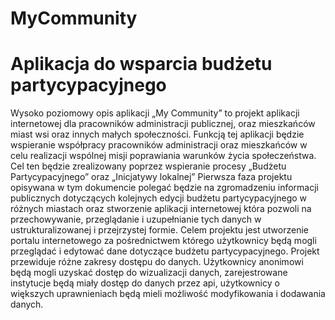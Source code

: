 MyCommunity
===========

Aplikacja do wsparcia budżetu partycypacyjnego
==============================================

Wysoko poziomowy opis aplikacji
„My Community” to projekt aplikacji internetowej dla pracowników administracji publicznej, oraz mieszkańców miast wsi oraz innych małych społeczności. Funkcją tej aplikacji będzie wspieranie współpracy pracowników administracji oraz mieszkańców w celu realizacji wspólnej misji poprawiania warunków życia społeczeństwa. Cel ten będzie zrealizowany poprzez wspieranie procesy „Budżetu Partycypacyjnego” oraz „Inicjatywy lokalnej”
Pierwsza faza projektu opisywana w tym dokumencie polegać będzie na zgromadzeniu informacji publicznych dotyczących kolejnych edycji budżetu partycypacyjnego w różnych miastach oraz stworzenie aplikacji internetowej która pozwoli na przechowywanie, przeglądanie i uzupełnianie tych danych w ustrukturalizowanej i przejrzystej formie. 
Celem projektu jest utworzenie portalu internetowego za pośrednictwem którego użytkownicy będą mogli przeglądać i edytować dane dotyczące budżetu partycypacyjnego. Projekt przewiduje różne zakresy dostępu do danych. Użytkownicy anonimowi będą mogli uzyskać dostęp do wizualizacji danych, zarejestrowane instytucje będą miały dostęp do danych przez api, użytkownicy o większych uprawnieniach będą mieli możliwość modyfikowania i dodawania danych.

